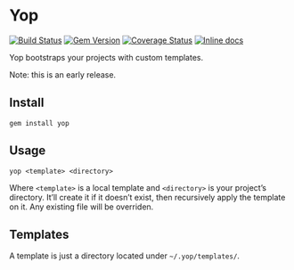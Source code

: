 # Yop

[![Build Status](https://img.shields.io/travis/bfontaine/yop.svg)](https://travis-ci.org/bfontaine/yop)
[![Gem Version](https://img.shields.io/gem/v/yop.png)](http://badge.fury.io/rb/yop)
[![Coverage Status](https://img.shields.io/coveralls/bfontaine/yop.svg)](https://coveralls.io/r/bfontaine/yop)
[![Inline docs](http://inch-ci.org/github/bfontaine/yop.svg?branch=master)](http://inch-ci.org/github/bfontaine/yop)

Yop bootstraps your projects with custom templates.

Note: this is an early release.

## Install

    gem install yop

## Usage

    yop <template> <directory>

Where `<template>` is a local template and `<directory>` is your project’s
directory. It’ll create it if it doesn’t exist, then recursively apply the
template on it. Any existing file will be overriden.

## Templates

A template is just a directory located under `~/.yop/templates/`.
